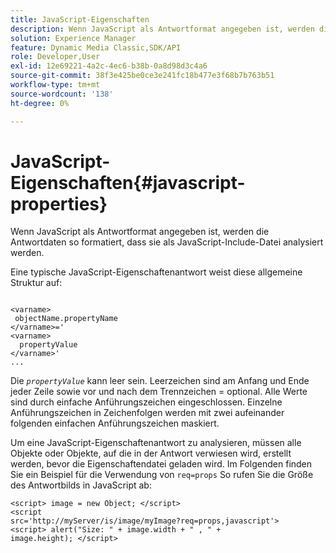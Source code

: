 ```yaml
---
title: JavaScript-Eigenschaften
description: Wenn JavaScript als Antwortformat angegeben ist, werden die Antwortdaten so formatiert, dass sie als JavaScript&trade; include-Datei geparst werden.
solution: Experience Manager
feature: Dynamic Media Classic,SDK/API
role: Developer,User
exl-id: 12e69221-4a2c-4ec6-b38b-0a8d98d3c4a6
source-git-commit: 38f3e425be0ce3e241fc18b477e3f68b7b763b51
workflow-type: tm+mt
source-wordcount: '138'
ht-degree: 0%

---
```


# JavaScript-Eigenschaften{#javascript-properties}

Wenn JavaScript als Antwortformat angegeben ist, werden die Antwortdaten so formatiert, dass sie als JavaScript-Include-Datei analysiert werden.

Eine typische JavaScript-Eigenschaftenantwort weist diese allgemeine Struktur auf:

```
           
<varname> 
 objectName.propertyName 
</varname>=' 
<varname>
  propertyValue 
</varname>' 
...
```

Die *`propertyValue`* kann leer sein. Leerzeichen sind am Anfang und Ende jeder Zeile sowie vor und nach dem Trennzeichen = optional. Alle Werte sind durch einfache Anführungszeichen eingeschlossen. Einzelne Anführungszeichen in Zeichenfolgen werden mit zwei aufeinander folgenden einfachen Anführungszeichen maskiert.

Um eine JavaScript-Eigenschaftenantwort zu analysieren, müssen alle Objekte oder Objekte, auf die in der Antwort verwiesen wird, erstellt werden, bevor die Eigenschaftendatei geladen wird. Im Folgenden finden Sie ein Beispiel für die Verwendung von `req=props` So rufen Sie die Größe des Antwortbilds in JavaScript ab:

```
<script> image = new Object; </script> 
<script 
src='http://myServer/is/image/myImage?req=props,javascript'> 
<script> alert("Size: " + image.width + " , " + 
image.height); </script>
```
